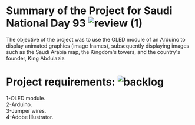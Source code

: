 # Summary of the Project for Saudi National Day 93 ![review (1)](https://github.com/naz50/Saudi-National-Day_93/assets/74384259/4ef34c07-3131-4d18-a9f4-ca8b9497455f)
The objective of the project was to use the OLED module of an Arduino to display animated graphics (image frames), subsequently displaying images such as the Saudi Arabia map, the Kingdom's towers, and the country's founder, King Abdulaziz.

# Project requirements: ![backlog](https://github.com/naz50/Saudi-National-Day_93/assets/74384259/6bfd33de-77e9-4e5c-8399-9b1faf39ff3b)

1-OLED module. <br/>
2-Arduino. <br/>
3-Jumper wires. <br/>
4-Adobe Illustrator. <br/>
